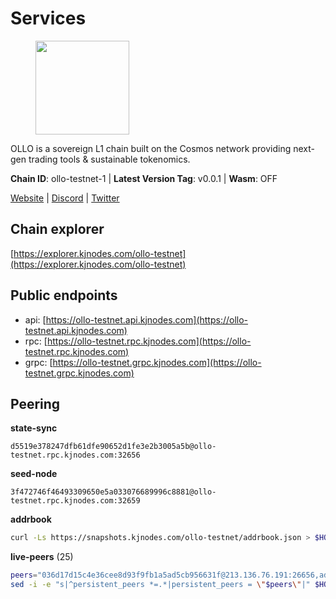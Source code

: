 # Services

<figure><img src="https://raw.githubusercontent.com/kj89/testnet_manuals/main/pingpub/logos/ollo.png" width="150" alt=""><figcaption></figcaption></figure>

OLLO is a sovereign L1 chain built on the Cosmos network providing  next-gen trading tools & sustainable tokenomics.

**Chain ID**: ollo-testnet-1 | **Latest Version Tag**: v0.0.1 | **Wasm**: OFF

[Website](https://www.ollostation.zone) | [Discord](https://discord.com/invite/GxBqZ9mSSm) | [Twitter](https://twitter.com/OLLOStation)




## Chain explorer
[https://explorer.kjnodes.com/ollo-testnet](https://explorer.kjnodes.com/ollo-testnet)

## Public endpoints

* api: [https://ollo-testnet.api.kjnodes.com](https://ollo-testnet.api.kjnodes.com)
* rpc: [https://ollo-testnet.rpc.kjnodes.com](https://ollo-testnet.rpc.kjnodes.com)
* grpc: [https://ollo-testnet.grpc.kjnodes.com](https://ollo-testnet.grpc.kjnodes.com)

## Peering

**state-sync**

```text
d5519e378247dfb61dfe90652d1fe3e2b3005a5b@ollo-testnet.rpc.kjnodes.com:32656
```

**seed-node**

```text
3f472746f46493309650e5a033076689996c8881@ollo-testnet.rpc.kjnodes.com:32659
```

**addrbook**
```bash
curl -Ls https://snapshots.kjnodes.com/ollo-testnet/addrbook.json > $HOME/.ollo/config/addrbook.json
```

**live-peers** (25)
```bash
peers="036d17d15c4e36cee8d93f9fb1a5ad5cb956631f@213.136.76.191:26656,ad204b3422acb2e9a364941e540c99203ec22c5c@212.23.222.93:26656,ef8863e006ba8eaea3aa8b780b01b82b401d7bd9@84.46.252.45:56656,da8d3ca8e1c147f0037b1c43ad3de7174f5ec1b7@209.145.59.224:26656,2a8f0fada8b8b71b8154cf30ce44aebea1b5fe3d@146.59.116.136:26656,d5519e378247dfb61dfe90652d1fe3e2b3005a5b@65.109.68.190:32656,7dc63d58dccf6777206d5cdbc1ec1b9ba5221bd5@65.108.97.58:15656,3ea40f63890f10272201edf96d2a49e197e52091@65.108.105.48:18156,0f99f7481a1b49701866ddbdfe71dc3b2fd792d8@109.123.244.56:26626,42beefd08b5f8580177d1506220db3a548090262@65.108.195.29:26116,517786f9e5e9caf196fed64c2130528e0ef59643@65.109.70.23:18156,032845b1a798108bfc1fd91ebe5bdbbccd4a34d8@135.181.221.186:32656,9865c6e15faced6643adc228e3a59744e1b4e277@116.203.29.162:46656,43da48176665407ebbe40f809a0ec2c84ab0579e@65.109.24.121:26656,dba5e8b41c4e369418f83a449966e4eb7ca05cd4@65.109.23.114:18156,536c816c0d32ceb601fcf047284f65dc68c0513a@65.21.134.202:26626,a553ae4af55d127300dd707a46e715b47a82610a@65.21.131.215:26626,47655c33bdecae7f449301197d8b951a97e1b680@89.58.59.75:26656,dd577d8f2e997d7e70495640aff124ddb70d1a21@95.217.192.222:26656,5c2a752c9b1952dbed075c56c600c3a79b58c395@195.3.220.135:27006,1d576b61c0c56a9b6ef6dabf336fd3cf04c017b1@95.217.223.85:15656,15bcdea616c717eb4356e125d4f631aaa596dfd5@65.108.77.106:26929,fffb9164b9091d2055b5469a456ca91288517856@178.208.86.48:16656,8c4a28db4a9f4a37725d504d6f87fb5e1aee0266@49.12.216.13:46656,ade4d8bc8cbe014af6ebdf3cb7b1e9ad36f412c0@176.9.82.221:18156"
sed -i -e "s|^persistent_peers *=.*|persistent_peers = \"$peers\"|" $HOME/.ollo/config/config.toml
```
